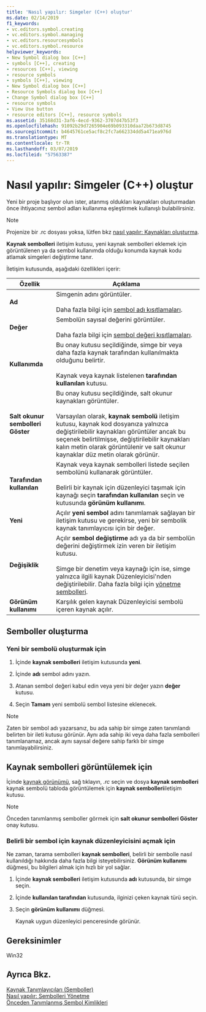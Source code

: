 ```yaml
---
title: 'Nasıl yapılır: Simgeler (C++) oluştur'
ms.date: 02/14/2019
f1_keywords:
- vc.editors.symbol.creating
- vc.editors.symbol.managing
- vc.editors.resourcesymbols
- vc.editors.symbol.resource
helpviewer_keywords:
- New Symbol dialog box [C++]
- symbols [C++], creating
- resources [C++], viewing
- resource symbols
- symbols [C++], viewing
- New Symbol dialog box [C++]
- Resource Symbols dialog box [C++]
- Change Symbol dialog box [C++]
- resource symbols
- View Use button
- resource editors [C++], resource symbols
ms.assetid: 35168d31-3af6-4ecd-9362-3707d47b53f3
ms.openlocfilehash: 91092b29d7265904e69b093310daa72b673d8745
ms.sourcegitcommit: b4645761ce5acf8c2fc7a662334dd5a471ea976d
ms.translationtype: MT
ms.contentlocale: tr-TR
ms.lasthandoff: 03/07/2019
ms.locfileid: "57563387"
---
```

# <a name="how-to-create-symbols-c"></a>Nasıl yapılır: Simgeler (C++) oluştur

Yeni bir proje başlıyor olun ister, atanmış oldukları kaynakları oluşturmadan önce ihtiyacınız sembol adları kullanıma eşleştirmek kullanışlı bulabilirsiniz.

> [!NOTE]
> Projenize bir .rc dosyası yoksa, lütfen bkz [nasıl yapılır: Kaynakları oluşturma](../windows/how-to-create-a-resource-script-file.md).

**Kaynak sembolleri** iletişim kutusu, yeni kaynak sembolleri eklemek için görüntülenen ya da sembol kullanımda olduğu konumda kaynak kodu atlamak simgeleri değiştirme tanır.

İletişim kutusunda, aşağıdaki özellikleri içerir:

|Özellik|Açıklama|
|--------------------------|------------------------------------------|
|**Ad**|Simgenin adını görüntüler.<br/><br/>Daha fazla bilgi için [sembol adı kısıtlamaları](../windows/symbol-name-restrictions.md).|
|**Değer**|Sembolün sayısal değerini görüntüler.<br/><br/>Daha fazla bilgi için [sembol değeri kısıtlamaları](../windows/symbol-value-restrictions.md).|
|**Kullanımda**|Bu onay kutusu seçildiğinde, simge bir veya daha fazla kaynak tarafından kullanılmakta olduğunu belirtir.<br/><br/>Kaynak veya kaynak listelenen **tarafından kullanılan** kutusu.|
|**Salt okunur sembolleri Göster**|Bu onay kutusu seçildiğinde, salt okunur kaynakları görüntüler.<br/><br/>Varsayılan olarak, **kaynak sembolü** iletişim kutusu, kaynak kod dosyanıza yalnızca değiştirilebilir kaynakları görüntüler ancak bu seçenek belirtilmişse, değiştirilebilir kaynakları kalın metin olarak görüntülenir ve salt okunur kaynaklar düz metin olarak görünür.|
|**Tarafından kullanılan**|Kaynak veya kaynak sembolleri listede seçilen sembolünü kullanarak görüntüler.<br/><br/>Belirli bir kaynak için düzenleyici taşımak için kaynağı seçin **tarafından kullanılan** seçin ve kutusunda **görünüm kullanımı**.|
|**Yeni**|Açılır **yeni sembol** adını tanımlamak sağlayan bir iletişim kutusu ve gerekirse, yeni bir sembolik kaynak tanımlayıcısı için bir değer.|
|**Değişiklik**|Açılır **sembol değiştirme** adı ya da bir sembolün değerini değiştirmek izin veren bir iletişim kutusu.<br/><br/>Simge bir denetim veya kaynağı için ise, simge yalnızca ilgili kaynak Düzenleyicisi'nden değiştirilebilir. Daha fazla bilgi için [yönetme sembolleri](../windows/changing-unassigned-symbols.md).|
|**Görünüm kullanımı**|Karşılık gelen kaynak Düzenleyicisi sembolü içeren kaynak açılır.|

## <a name="create-symbols"></a>Semboller oluşturma

### <a name="to-create-a-new-symbol"></a>Yeni bir sembolü oluşturmak için

1. İçinde **kaynak sembolleri** iletişim kutusunda **yeni**.

1. İçinde **adı** sembol adını yazın.

1. Atanan sembol değeri kabul edin veya yeni bir değer yazın **değer** kutusu.

1. Seçin **Tamam** yeni sembolü sembol listesine eklenecek.

> [!NOTE]
> Zaten bir sembol adı yazarsanız, bu ada sahip bir simge zaten tanımlandı belirten bir ileti kutusu görünür. Aynı ada sahip iki veya daha fazla sembolleri tanımlanamaz, ancak aynı sayısal değere sahip farklı bir simge tanımlayabilirsiniz.

## <a name="to-view-resource-symbols"></a>Kaynak sembolleri görüntülemek için

İçinde [kaynak görünümü](/windows/how-to-create-a-resource-script-file#create-resources), sağ tıklayın, *.rc* seçin ve dosya **kaynak sembolleri** kaynak sembolü tabloda görüntülemek için **kaynak sembolleri**iletişim kutusu.

> [!NOTE]
> Önceden tanımlanmış semboller görmek için **salt okunur sembolleri Göster** onay kutusu.

### <a name="to-open-the-resource-editor-for-a-given-symbol"></a>Belirli bir sembol için kaynak düzenleyicisini açmak için

Ne zaman, tarama sembolleri **kaynak sembolleri**, belirli bir sembolle nasıl kullanıldığı hakkında daha fazla bilgi isteyebilirsiniz. **Görünüm kullanımı** düğmesi, bu bilgileri almak için hızlı bir yol sağlar.

1. İçinde **kaynak sembolleri** iletişim kutusunda **adı** kutusunda, bir simge seçin.

1. İçinde **kullanılan tarafından** kutusunda, ilginizi çeken kaynak türü seçin.

1. Seçin **görünüm kullanımı** düğmesi.

   Kaynak uygun düzenleyici penceresinde görünür.

## <a name="requirements"></a>Gereksinimler

Win32

## <a name="see-also"></a>Ayrıca Bkz.

[Kaynak Tanımlayıcıları (Semboller)](../windows/symbols-resource-identifiers.md)<br/>
[Nasıl yapılır: Sembolleri Yönetme](../windows/changing-a-symbol-or-symbol-name-id.md)<br/>
[Önceden Tanımlanmış Sembol Kimlikleri](../windows/predefined-symbol-ids.md)<br/>